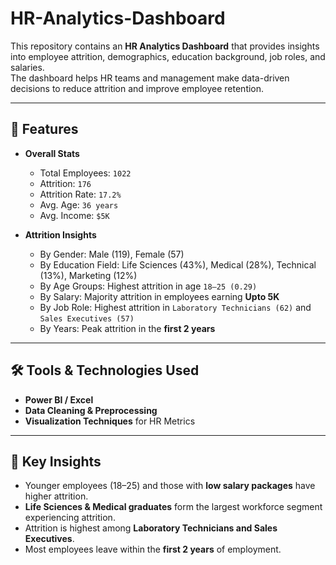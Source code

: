 # HR-Analytics-Dashboard

This repository contains an **HR Analytics Dashboard** that provides insights into employee attrition, demographics, education background, job roles, and salaries.  
The dashboard helps HR teams and management make data-driven decisions to reduce attrition and improve employee retention.

---

## 🚀 Features

- **Overall Stats**  
  - Total Employees: `1022`  
  - Attrition: `176`  
  - Attrition Rate: `17.2%`  
  - Avg. Age: `36 years`  
  - Avg. Income: `$5K`  

- **Attrition Insights**  
  - By Gender: Male (119), Female (57)  
  - By Education Field: Life Sciences (43%), Medical (28%), Technical (13%), Marketing (12%)  
  - By Age Groups: Highest attrition in age `18–25 (0.29)`  
  - By Salary: Majority attrition in employees earning **Upto 5K**  
  - By Job Role: Highest attrition in `Laboratory Technicians (62)` and `Sales Executives (57)`  
  - By Years: Peak attrition in the **first 2 years**  

---

## 🛠️ Tools & Technologies Used
- **Power BI /  Excel** 
- **Data Cleaning & Preprocessing**  
- **Visualization Techniques** for HR Metrics  

---

## 🎯 Key Insights
- Younger employees (18–25) and those with **low salary packages** have higher attrition.  
- **Life Sciences & Medical graduates** form the largest workforce segment experiencing attrition.  
- Attrition is highest among **Laboratory Technicians and Sales Executives**.  
- Most employees leave within the **first 2 years** of employment.  
